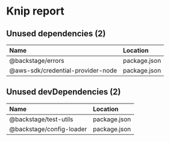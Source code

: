 # Knip report

## Unused dependencies (2)

| Name                              | Location     |
|:----------------------------------|:-------------|
| @backstage/errors                 | package.json |
| @aws-sdk/credential-provider-node | package.json |

## Unused devDependencies (2)

| Name                     | Location     |
|:-------------------------|:-------------|
| @backstage/test-utils    | package.json |
| @backstage/config-loader | package.json |

